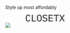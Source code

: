 Style up most affordably

<div style="text-align:center; width:50%">
  <img style="width:50%" src="https://github.com/deveshdatwani/closetx/blob/main/assets/ClosetX.jpg">  
</div>

<img src="https://img.shields.io/badge/dynamic/json?url=https%3A%2F%2Fraw.githubusercontent.com%2Fdeveshdatwani%2Fclosetx%2Frefs%2Fheads%2Fv1%2Ftest_result.json&query=%24.test&label=Test">
